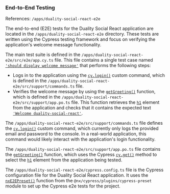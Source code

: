 ### End-to-End Testing
References: `/apps/duality-social-react-e2e`

The end-to-end (E2E) tests for the Duality Social React application are located in the `/apps/duality-social-react-e2e` directory. These tests are written using the Cypress testing framework and focus on verifying the application's welcome message functionality.

The main test suite is defined in the `/apps/duality-social-react-e2e/src/e2e/app.cy.ts` file. This file contains a single test case named [`'should display welcome message'`](/apps/duality-social-react-e2e/src/e2e/app.cy.ts#L6) that performs the following steps:

- Logs in to the application using the [`cy.login()`](/apps/duality-social-react-e2e/src/e2e/app.cy.ts#L8) custom command, which is defined in the `/apps/duality-social-react-e2e/src/support/commands.ts` file.
- Verifies the welcome message by using the [`getGreeting()`](/apps/duality-social-react-e2e/src/support/app.po.ts#L1) function, which is defined in the `/apps/duality-social-react-e2e/src/support/app.po.ts` file. This function retrieves the [`h1`](/apps/duality-social-react-e2e/src/support/app.po.ts#L1) element from the application and checks that it contains the expected text [`'Welcome duality-social-react'`](/apps/duality-social-react-e2e/src/e2e/app.cy.ts#L11).

The `/apps/duality-social-react-e2e/src/support/commands.ts` file defines the [`cy.login()`](/apps/duality-social-react-e2e/src/e2e/app.cy.ts#L8) custom command, which currently only logs the provided email and password to the console. In a real-world application, this command would likely interact with the application's login functionality.

The `/apps/duality-social-react-e2e/src/support/app.po.ts` file contains the [`getGreeting()`](/apps/duality-social-react-e2e/src/support/app.po.ts#L1) function, which uses the Cypress [`cy.get()`](/apps/duality-social-react-e2e/src/support/app.po.ts#L1) method to select the [`h1`](/apps/duality-social-react-e2e/src/support/app.po.ts#L1) element from the application being tested.

The `/apps/duality-social-react-e2e/cypress.config.ts` file is the Cypress configuration file for the Duality Social React application. It uses the [`nxE2EPreset()`](/apps/duality-social-react-e2e/cypress.config.ts#L2) function from the `@nx/cypress/plugins/cypress-preset` module to set up the Cypress e2e tests for the project.